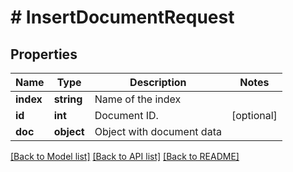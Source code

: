 # # InsertDocumentRequest

## Properties

Name | Type | Description | Notes
------------ | ------------- | ------------- | -------------
**index** | **string** | Name of the index | 
**id** | **int** | Document ID. | [optional] 
**doc** | **object** | Object with document data | 

[[Back to Model list]](../../README.md#documentation-for-models) [[Back to API list]](../../README.md#documentation-for-api-endpoints) [[Back to README]](../../README.md)


